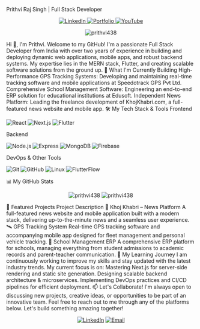 Prithvi Raj Singh | Full Stack Developer
<p align="center">
<a href="https://www.linkedin.com/in/prithvirajsingh" target="_blank">
<img src="https://img.shields.io/badge/LinkedIn-0077B5?style=for-the-badge&logo=linkedin&logoColor=white" alt="LinkedIn"/>
</a>
<a href="www.linkedin.com/in/prithvi-raj-singh-405b43246" target="_blank">
<img src="https://img.shields.io/badge/Portfolio-WebApp-blue?style=for-the-badge&logo=google-chrome&logoColor=white" alt="Portfolio"/>
</a>
<a href="https://www.youtube.com/@KhojKhabriNews" target="_blank">
<img src="https://img.shields.io/badge/YouTube-FF0000?style=for-the-badge&logo=youtube&logoColor=white" alt="YouTube"/>
</a>
</p>
<p align="center">
<img src="https://komarev.com/ghpvc/?username=prithvi438&label=PROFILE%20VIEWS&color=blueviolet&style=flat-square" alt="prithvi438" />
</p>
Hi 👋, I'm Prithvi. Welcome to my GitHub!
I'm a passionate Full Stack Developer from India with over two years of experience in building and deploying dynamic web applications, mobile apps, and robust backend systems. My expertise lies in the MERN stack, Flutter, and creating scalable software solutions from the ground up.
🚀 What I'm Currently Building
High-Performance GPS Tracking Systems: Developing and maintaining real-time tracking software and mobile applications at Speedotrack GPS Pvt Ltd.
Comprehensive School Management Software: Engineering an end-to-end ERP solution for educational institutions at Edusoft.
Independent News Platform: Leading the freelance development of KhojKhabri.com, a full-featured news website and mobile app.
🛠️ My Tech Stack & Tools
Frontend
<p align="left">
<img src="https://img.shields.io/badge/React-61DAFB?style=for-the-badge&logo=react&logoColor=black" alt="React"/>
<img src="https://img.shields.io/badge/Next.js-000000?style=for-the-badge&logo=next.js&logoColor=white" alt="Next.js"/>
<img src="https://img.shields.io/badge/Flutter-02569B?style=for-the-badge&logo=flutter&logoColor=white" alt="Flutter"/>
</p>
Backend
<p align="left">
<img src="https://img.shields.io/badge/Node.js-339933?style=for-the-badge&logo=node.js&logoColor=white" alt="Node.js"/>
<img src="https://img.shields.io/badge/Express-000000?style=for-the-badge&logo=express&logoColor=white" alt="Express"/>
<img src="https://img.shields.io/badge/MongoDB-47A248?style=for-the-badge&logo=mongodb&logoColor=white" alt="MongoDB"/>
<img src="https://img.shields.io/badge/Firebase-FFCA28?style=for-the-badge&logo=firebase&logoColor=black" alt="Firebase"/>
</p>
DevOps & Other Tools
<p align="left">
<img src="https://img.shields.io/badge/Git-F05032?style=for-the-badge&logo=git&logoColor=white" alt="Git"/>
<img src="https://img.shields.io/badge/GitHub-181717?style=for-the-badge&logo=github&logoColor=white" alt="GitHub"/>
<img src="https://img.shields.io/badge/Linux-FCC624?style=for-the-badge&logo=linux&logoColor=black" alt="Linux"/>
<img src="https://img.shields.io/badge/FlutterFlow-4940E0?style=for-the-badge&logo=flutterflow&logoColor=white" alt="FlutterFlow"/>
</p>
📊 My GitHub Stats
<p align="center">
<img src="https://github-readme-stats.vercel.app/api?username=prithvi438&show_icons=true&locale=en&theme=github_dark&hide_border=true&card_width=495" alt="prithvi438" />
<img src="https://github-readme-streak-stats.herokuapp.com/?user=prithvi438&theme=github-dark-blue&hide_border=true" alt="prithvi438" />
</p>
📌 Featured Projects
Project	Description
🚀 Khoj Khabri – News Platform	A full-featured news website and mobile application built with a modern stack, delivering up-to-the-minute news and a seamless user experience.
🛰️ GPS Tracking System	Real-time GPS tracking software and accompanying mobile app designed for fleet management and personal vehicle tracking.
🏫 School Management ERP	A comprehensive ERP platform for schools, managing everything from student admissions to academic records and parent-teacher communication.
🌱 My Learning Journey
I am continuously working to improve my skills and stay updated with the latest industry trends. My current focus is on:
Mastering Next.js for server-side rendering and static site generation.
Designing scalable backend architecture & microservices.
Implementing DevOps practices and CI/CD pipelines for efficient deployment.
📫 Let's Collaborate!
I'm always open to discussing new projects, creative ideas, or opportunities to be part of an innovative team. Feel free to reach out to me through any of the platforms below. Let's build something amazing together!
<p align="center">
<a href="https://www.linkedin.com/in/prithvirajsingh" target="_blank"><img src="https://img.shields.io/badge/LinkedIn-0077B5?style=for-the-badge&logo=linkedin&logoColor=white" alt="LinkedIn"/></a>
<a href="mailto:contact@prithviraj.tech"><img src="https://img.shields.io/badge/Email-D14836?style=for-the-badge&logo=gmail&logoColor=white" alt="Email"/></a>
</p>
